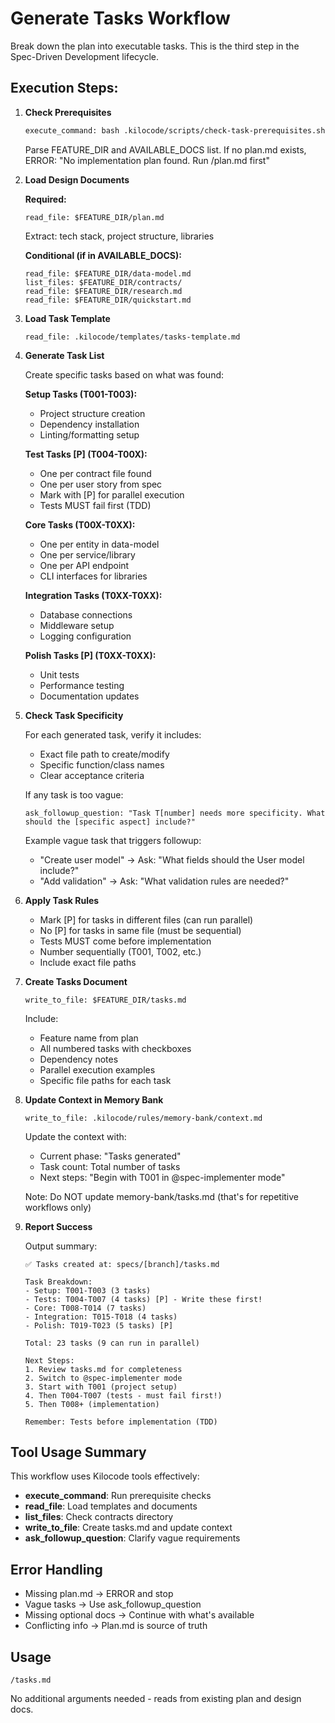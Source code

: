 # Generate Tasks Workflow

Break down the plan into executable tasks.
This is the third step in the Spec-Driven Development lifecycle.

## Execution Steps:

1. **Check Prerequisites**
   ```bash
   execute_command: bash .kilocode/scripts/check-task-prerequisites.sh --json
   ```
   Parse FEATURE_DIR and AVAILABLE_DOCS list.
   If no plan.md exists, ERROR: "No implementation plan found. Run /plan.md first"

2. **Load Design Documents**
   
   **Required:**
   ```
   read_file: $FEATURE_DIR/plan.md
   ```
   Extract: tech stack, project structure, libraries
   
   **Conditional (if in AVAILABLE_DOCS):**
   ```
   read_file: $FEATURE_DIR/data-model.md
   list_files: $FEATURE_DIR/contracts/
   read_file: $FEATURE_DIR/research.md
   read_file: $FEATURE_DIR/quickstart.md
   ```

3. **Load Task Template**
   ```
   read_file: .kilocode/templates/tasks-template.md
   ```

4. **Generate Task List**
   
   Create specific tasks based on what was found:
   
   **Setup Tasks (T001-T003):**
   - Project structure creation
   - Dependency installation  
   - Linting/formatting setup
   
   **Test Tasks [P] (T004-T00X):**
   - One per contract file found
   - One per user story from spec
   - Mark with [P] for parallel execution
   - Tests MUST fail first (TDD)
   
   **Core Tasks (T00X-T0XX):**
   - One per entity in data-model
   - One per service/library
   - One per API endpoint
   - CLI interfaces for libraries
   
   **Integration Tasks (T0XX-T0XX):**
   - Database connections
   - Middleware setup
   - Logging configuration
   
   **Polish Tasks [P] (T0XX-T0XX):**
   - Unit tests
   - Performance testing
   - Documentation updates

5. **Check Task Specificity**
   
   For each generated task, verify it includes:
   - Exact file path to create/modify
   - Specific function/class names
   - Clear acceptance criteria
   
   If any task is too vague:
   ```
   ask_followup_question: "Task T[number] needs more specificity. What should the [specific aspect] include?"
   ```
   
   Example vague task that triggers followup:
   - "Create user model" → Ask: "What fields should the User model include?"
   - "Add validation" → Ask: "What validation rules are needed?"

6. **Apply Task Rules**
   - Mark [P] for tasks in different files (can run parallel)
   - No [P] for tasks in same file (must be sequential)
   - Tests MUST come before implementation
   - Number sequentially (T001, T002, etc.)
   - Include exact file paths

7. **Create Tasks Document**
   ```
   write_to_file: $FEATURE_DIR/tasks.md
   ```
   
   Include:
   - Feature name from plan
   - All numbered tasks with checkboxes
   - Dependency notes
   - Parallel execution examples
   - Specific file paths for each task

8. **Update Context in Memory Bank**
   ```
   write_to_file: .kilocode/rules/memory-bank/context.md
   ```
   
   Update the context with:
   - Current phase: "Tasks generated"
   - Task count: Total number of tasks
   - Next steps: "Begin with T001 in @spec-implementer mode"
   
   Note: Do NOT update memory-bank/tasks.md (that's for repetitive workflows only)

9. **Report Success**
   
   Output summary:
   ```
   ✅ Tasks created at: specs/[branch]/tasks.md
   
   Task Breakdown:
   - Setup: T001-T003 (3 tasks)
   - Tests: T004-T007 (4 tasks) [P] - Write these first!
   - Core: T008-T014 (7 tasks)
   - Integration: T015-T018 (4 tasks)
   - Polish: T019-T023 (5 tasks) [P]
   
   Total: 23 tasks (9 can run in parallel)
   
   Next Steps:
   1. Review tasks.md for completeness
   2. Switch to @spec-implementer mode
   3. Start with T001 (project setup)
   4. Then T004-T007 (tests - must fail first!)
   5. Then T008+ (implementation)
   
   Remember: Tests before implementation (TDD)
   ```

## Tool Usage Summary

This workflow uses Kilocode tools effectively:
- **execute_command**: Run prerequisite checks
- **read_file**: Load templates and documents
- **list_files**: Check contracts directory
- **write_to_file**: Create tasks.md and update context
- **ask_followup_question**: Clarify vague requirements

## Error Handling

- Missing plan.md → ERROR and stop
- Vague tasks → Use ask_followup_question
- Missing optional docs → Continue with what's available
- Conflicting info → Plan.md is source of truth

## Usage
```
/tasks.md
```

No additional arguments needed - reads from existing plan and design docs.